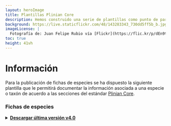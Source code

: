 ```yaml
---
layout: heroImage
title: Plantillas Plinian Core
description: Hemos construido una serie de plantillas como punto de partida para facilitar la estandarización de información haciendo uso del Plinian Core (Plic). 
background: https://live.staticflickr.com/48/143283343_730dd5ff5b_b.jpg
imageLicense: |
  Fotografía de: Juan Felipe Rubio vía [Flickr](https://flic.kr/p/dEn9t)
toc: true
height: 41vh
---
```


# Información

Para la publicación de fichas de especies se ha dispuesto la siguiente plantilla que le permitirá documentar la información asociada a una especie o taxón de acuerdo a las secciones del estándar [Plinian Core](https://github.com/tdwg/PlinianCore/wiki).

### Fichas de especies
<details>
    <summary markdown="span"><b><a href="https://drive.google.com/u/0/uc?id=1Js23_sNgtchIzw08dSDePFaUyV2yY7rD&export=download">Descargar última versión v4.0</a></b></summary>

</details> 
